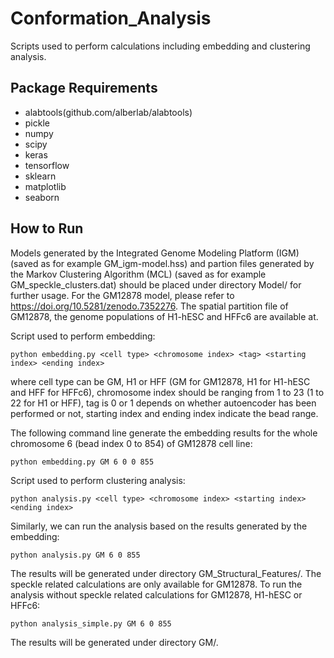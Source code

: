 # Conformation_Analysis
Scripts used to perform calculations including embedding and clustering analysis.
## Package Requirements
- alabtools(github.com/alberlab/alabtools)
- pickle
- numpy
- scipy
- keras
- tensorflow
- sklearn
- matplotlib
- seaborn
## How to Run
Models generated by the Integrated Genome Modeling Platform (IGM) (saved as for example GM_igm-model.hss) and partion files generated by the Markov Clustering Algorithm (MCL) (saved as for example GM_speckle_clusters.dat) should be placed under directory Model/ for further usage. For the GM12878 model, please refer to https://doi.org/10.5281/zenodo.7352276. The spatial partition file of GM12878, the genome populations of H1-hESC and HFFc6 are available at.

Script used to perform embedding:
```
python embedding.py <cell type> <chromosome index> <tag> <starting index> <ending index>
```
where cell type can be GM, H1 or HFF (GM for GM12878, H1 for H1-hESC and HFF for HFFc6), chromosome index should be ranging from 1 to 23 (1 to 22 for H1 or HFF), tag is 0 or 1 depends on whether autoencoder has been performed or not, starting index and ending index indicate the bead range. 

The following command line generate the embedding results for the whole chromosome 6 (bead index 0 to 854) of GM12878 cell line:
```
python embedding.py GM 6 0 0 855
```

Script used to perform clustering analysis:
```
python analysis.py <cell type> <chromosome index> <starting index> <ending index>
```
Similarly, we can run the analysis based on the results generated by the embedding:
```
python analysis.py GM 6 0 855
```
The results will be generated under directory GM_Structural_Features/. The speckle related calculations are only available for GM12878. To run the analysis without speckle related calculations for GM12878, H1-hESC or HFFc6:
```
python analysis_simple.py GM 6 0 855
```
The results will be generated under directory GM/.

